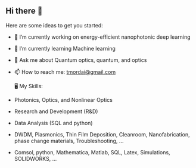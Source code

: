 ## Hi there 👋



Here are some ideas to get you started:

- 🔭 I’m currently working on energy-efficient nanophotonic deep learning
- 🌱 I’m currently learning Machine learning

- 💬 Ask me about Quantum optics, quantum, and optics
  
- 📫 How to reach me: tmordai@gmail.com
  

  🖥 My Skills:

- Photonics, Optics, and Nonlinear Optics

- Research and Development (R&D)

- Data Analysis (SQL and python)

- DWDM, Plasmonics, Thin Film Deposition, Cleanroom, Nanofabrication, phase change materials, Troubleshooting, ...

- Comsol, python, Mathematica, Matlab, SQL, Latex, Simulations, SOLIDWORKS, ...

  
<!--
- 👯 I’m looking to collaborate on cutting edge photonic related technologies
**Tara-Moradi/Tara-Moradi** is a ✨ _special_ ✨ repository because its `README.md` (this file) appears on your GitHub profile.
-->
